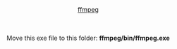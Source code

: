 <div align="center">
  <a href="https://ffmpeg.org/" target="_blank">ffmpeg</a>
  <br><br><br>
  <p>Move this exe file to this folder: <b>ffmpeg/bin/ffmpeg.exe</b></p>
</div>

